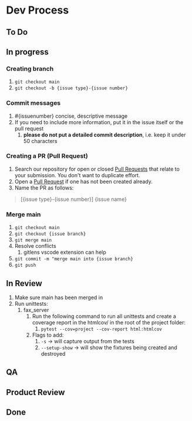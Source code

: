 # Dev Process

## To Do

## In progress

### Creating branch

1. `git checkout main`
2. `git checkout -b {issue type}-{issue number}`

### Commit messages

1. #{issuenumber} concise, descriptive message
2. If you need to include more information, put it in the issue itself or the pull request
   1. **please do not put a detailed commit description**, i.e. keep it under 50 characters

### Creating a PR (Pull Request)

1. Search our repository for open or closed [Pull Requests](https://github.com/fax-app/notes/pulls) that relate to your submission. You don't want to duplicate effort.
2. Open a [Pull Request](https://github.com/fax-app/notes/compare?expand=1) if one has not been created already.
4. Name the PR as follows:
>[{issue type}-{issue number}] {issue name}

### Merge main

1. `git checkout main`
2. `git checkout {issue branch}`
3. `git merge main`
4. Resolve conflicts
   1. gitlens vscode extension can help
5. `git commit -m "merge main into {issue branch}`
6. `git push`

## In Review

1. Make sure main has been merged in
2. Run unittests:
   1. fax_server
      1. Run the following command to run all unittests and create a coverage report in the htmlcov/ in the root of the project folder:
         1. `pytest --cov=project --cov-report html:htmlcov`
      2. Flags to add:
         1. `-s` -> will capture output from the tests
         2. `--setup-show` -> will show the fixtures being created and destroyed

## QA


## Product Review

## Done